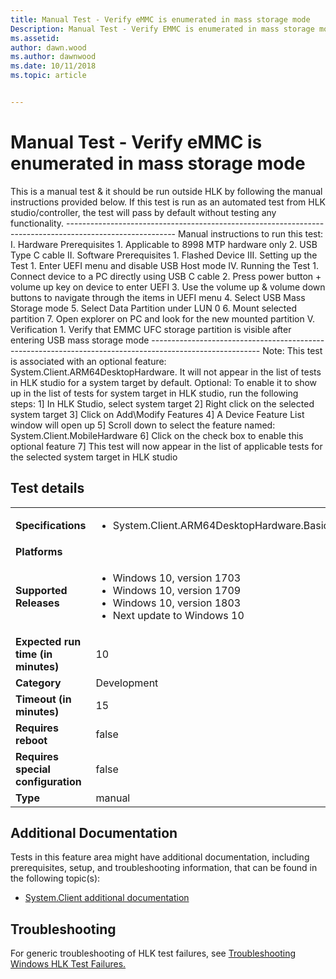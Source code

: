 ```yaml
---
title: Manual Test - Verify eMMC is enumerated in mass storage mode
Description: Manual Test - Verify EMMC is enumerated in mass storage mode
ms.assetid: 
author: dawn.wood
ms.author: dawnwood
ms.date: 10/11/2018
ms.topic: article


---
```


# Manual Test - Verify eMMC is enumerated in mass storage mode

This is a manual test & it should be run outside HLK by following the manual instructions provided below.
                                            If this test is run as an automated test from HLK studio/controller, the test will pass by default without testing any functionality.
                                            ---------------------------------------------------------------------------------------------------------
                                            Manual instructions to run this test:
                                            I.	Hardware Prerequisites
                                                1.	Applicable to 8998 MTP hardware only
                                                2.	USB Type C cable
                                            II.	Software Prerequisites
                                                1.	Flashed Device
                                            III.	Setting up the Test
                                                1.	Enter UEFI menu and disable USB Host mode
                                            IV.	Running the Test
                                                1.	Connect device to a PC directly using USB C cable
                                                2.	Press power button + volume up key on device to enter UEFI
                                                3.	Use the volume up & volume down buttons to navigate through the items in UEFI menu
                                                4.	Select USB Mass Storage mode
                                                5.	Select Data Partition under LUN 0
                                                6.	Mount selected partition
                                                7.	Open explorer on PC and look for the new mounted partition
                                            V.	Verification
                                                1. Verify that EMMC UFC storage partition is visible after entering USB mass storage mode
                                            ---------------------------------------------------------------------------------------------------------
                                            Note: This test is associated with an optional feature: System.Client.ARM64DesktopHardware. It will not appear in the list of tests in HLK studio for a system target by default.
                                            Optional: To enable it to show up in the list of tests for system target in HLK studio, run the following steps:
                                            1] In HLK Studio, select system target
                                            2] Right click on the selected system target
                                            3] Click on Add\Modify Features
                                            4] A Device Feature List window will open up
                                            5] Scroll down to select the feature named: System.Client.MobileHardware 
                                            6] Click on the check box to enable this optional feature
                                            7] This test will now appear in the list of applicable tests for the selected system target in HLK studio
                                            

## Test details
|||
|---|---|
| **Specifications**  | <ul><li>System.Client.ARM64DesktopHardware.BasicFunctionality</li></ul> |  
| **Platforms**   | <ul></ul> |
| **Supported Releases** | <ul><li>Windows 10, version 1703</li><li>Windows 10, version 1709</li><li>Windows 10, version 1803</li><li>Next update to Windows 10</li></ul> |
|**Expected run time (in minutes)**| 10 |
|**Category**| Development |
|**Timeout (in minutes)**| 15 |
|**Requires reboot**| false |
|**Requires special configuration**| false |
|**Type**| manual |




## Additional Documentation
Tests in this feature area might have additional documentation, including prerequisites, setup, and troubleshooting information, that can be found in the following topic(s): <ul><li>[System.Client additional documentation](https:\//docs.microsoft.com/en-us/windows-hardware/test/hlk/testref/system-client-additional-documentation.md)</li></ul>

## Troubleshooting
For generic troubleshooting of HLK test failures, see [Troubleshooting Windows HLK Test Failures.](https://docs.microsoft.com/en-us/windows-hardware/HLK/troubleshooting.html)